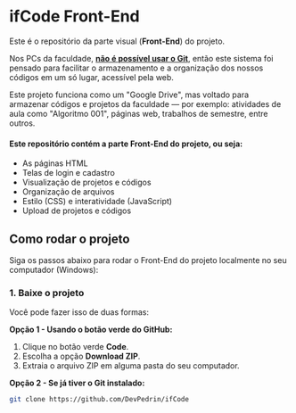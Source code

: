 # ifCode Front-End

Este é o repositório da parte visual (**Front-End**) do projeto.

Nos PCs da faculdade, <u>**não é possível usar o Git**</u>, então este sistema foi pensado para facilitar o armazenamento e a organização dos nossos códigos em um só lugar, acessível pela web.

Este projeto funciona como um "Google Drive", mas voltado para armazenar códigos e projetos da faculdade — por exemplo: atividades de aula como "Algoritmo 001", páginas web, trabalhos de semestre, entre outros.

#### Este repositório contém a parte Front-End do projeto, ou seja:

- As páginas HTML
- Telas de login e cadastro
- Visualização de projetos e códigos
- Organização de arquivos
- Estilo (CSS) e interatividade (JavaScript)
- Upload de projetos e códigos

## Como rodar o projeto

Siga os passos abaixo para rodar o Front-End do projeto localmente no seu computador (Windows):

### 1. Baixe o projeto

Você pode fazer isso de duas formas:

**Opção 1 - Usando o botão verde do GitHub:**

1. Clique no botão verde **Code**.
2. Escolha a opção **Download ZIP**.
3. Extraia o arquivo ZIP em alguma pasta do seu computador.

**Opção 2 - Se já tiver o Git instalado:**

```bash
git clone https://github.com/DevPedrin/ifCode
